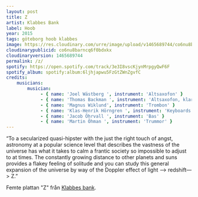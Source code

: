 ```yaml
---
layout: post
title: Z
artist: Klabbes Bank
label: Hoob
year: 2015
tags: göteborg hoob klabbes
image: https://res.cloudinary.com/urre/image/upload/v1465689744/co6nu8barncq6f0bdxkx.jpg
cloudinarypublicid: co6nu8barncq6f0bdxkx
cloudinaryversion: 1465689744
permalink: /z/
spotify: https://open.spotify.com/track/3e3I8vscKjynMrpgyQwF6F
spotify_album: spotify:album:6ljhjapwu5FzGtZWnZgvfC
credits:
    musicians:
        musician:
             - { name: 'Joel Wästberg ', instrument: 'Altsaxofon' }
             - { name: 'Thomas Backman ', instrument: 'Altsaxofon, klarinett' }
             - { name: 'Magnus Wiklund', instrument: 'Trombon' }
             - { name: 'Klas-Henrik Hörngren ', instrument: 'Keyboards' }
             - { name: 'Jacob Öhrvall ', instrument: 'Bas' }
             - { name: 'Martin Öhman ', instrument: 'Trummor' }
---
```


“To a secularized quasi-hipster with the just the right touch of angst, astronomy at a popular science level that describes the vastness of the universe has what it takes to calm a frantic society so impossible to adjust to at times. The constantly growing distance to other planets and suns provides a flakey feeling of solitude and you can study this general expansion of the universe by way of the Doppler effect of light —&gt; redshift—&gt; Z.”

Femte plattan "Z" från <a href="http://www.klabbesbank.com/">Klabbes bank</a>.